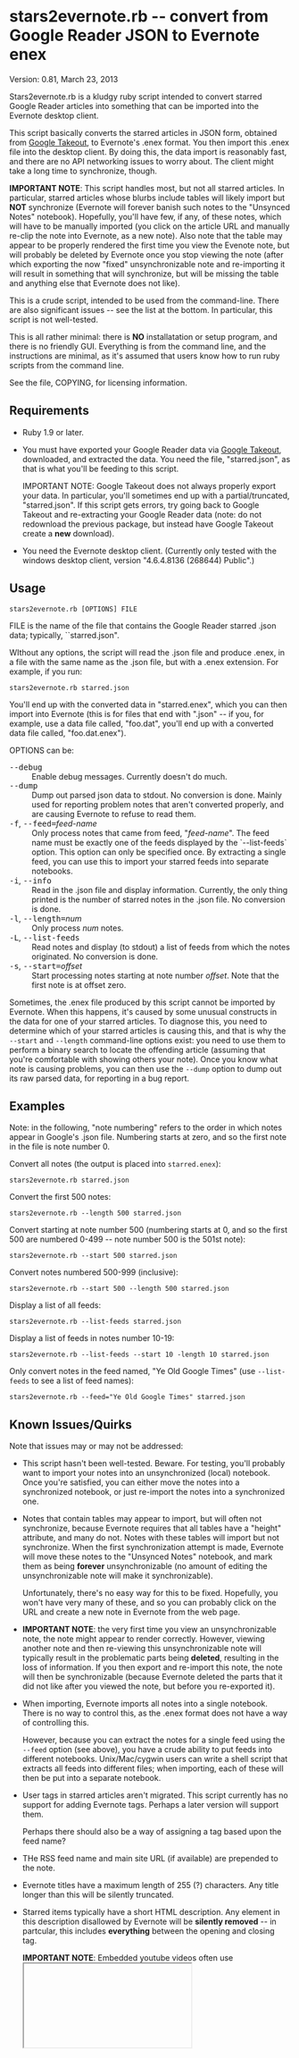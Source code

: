 stars2evernote.rb -- convert from Google Reader JSON to Evernote enex
=====================================================================

Version: 0.81, March 23, 2013

Stars2evernote.rb is a kludgy ruby script intended to convert starred Google
Reader articles into something that can be imported into the Evernote desktop
client.

This script basically converts the starred articles in JSON form, obtained
from [Google Takeout](https://www.google.com/takeout), to Evernote's .enex
format.  You then import this .enex file into the desktop client.  By doing
this, the data import is reasonably fast, and there are no API networking
issues to worry about.  The client might take a long time to synchronize,
though.

**IMPORTANT NOTE**: This script handles most, but not all starred articles.
In particular, starred articles whose blurbs include tables will likely import
but **NOT** synchronize (Evernote will forever banish such notes to the
"Unsynced Notes" notebook).  Hopefully, you'll have few, if any, of these
notes, which will have to be manually imported (you click on the article URL
and manually re-clip the note into Evernote, as a new note).  Also note that
the table may appear to be properly rendered the first time you view the
Evenote note, but will probably be deleted by Evernote once you stop viewing
the note (after which exporting the now "fixed" unsynchronizable note and
re-importing it will result in something that will synchronize, but will be
missing the table and anything else that Evernote does not like).

This is a crude script, intended to be used from the command-line.  There are
also significant issues -- see the list at the bottom.  In particular, this
script is not well-tested.

This is all rather minimal: there is **NO** installatation or setup program,
and there is no friendly GUI.  Everything is from the command line, and the
instructions are minimal, as it's assumed that users know how to run ruby
scripts from the command line.

See the file, COPYING, for licensing information.


Requirements
------------

* Ruby 1.9 or later.

* You must have exported your Google Reader data via [Google
  Takeout](https://www.google.com/takeout), downloaded, and extracted the
  data.  You need the file, "starred.json", as that is what you'll be feeding
  to this script.

  IMPORTANT NOTE: Google Takeout does not always properly export your data.
  In particular, you'll sometimes end up with a partial/truncated,
  "starred.json".  If this script gets errors, try going back to Google
  Takeout and re-extracting your Google Reader data (note: do not redownload
  the previous package, but instead have Google Takeout create a **new**
  download).

* You need the Evernote desktop client.  (Currently only tested with the
  windows desktop client, version "4.6.4.8136 (268644) Public".)


Usage
-----

    stars2evernote.rb [OPTIONS] FILE

FILE is the name of the file that contains the Google Reader starred .json
data; typically, ``starred.json".

WIthout any options, the script will read the .json file and produce .enex, in
a file with the same name as the .json file, but with a .enex extension.  For
example, if you run:

    stars2evernote.rb starred.json

You'll end up with the converted data in "starred.enex", which you can then
import into Evernote (this is for files that end with ".json" -- if you, for
example, use a data file called, "foo.dat", you'll end up with a converted
data file called, "foo.dat.enex").

OPTIONS can be:

<dl>
<dt><tt>--debug</tt></dt>
<dd>Enable debug messages.  Currently doesn't do much.</dd>
<dt><tt>--dump</tt></dt>
<dd>Dump out parsed json data to stdout.  No conversion is done.  Mainly used
for reporting problem notes that aren't converted properly, and are causing
Evernote to refuse to read them.</dd>
<dt><tt>-f</tt>, <tt>--feed=</tt><i>feed-name</i></dt>
<dd>Only process notes that came from feed, "<i>feed-name</i>".  The feed name
must be exactly one of the feeds displayed by the `--list-feeds` option.  This
option can only be specified once.  By extracting a single feed, you can use
this to import your starred feeds into separate notebooks.</dd>
<dt><tt>-i</tt>, <tt>--info</tt></dt>
<dd>Read in the .json file and display information.  Currently, the only thing
printed is the number of starred notes in the .json file.  No conversion is
done.</dd>
<dt><tt>-l</tt>, <tt>--length=</tt><i>num</i></dt>
<dd>Only process <i>num</i> notes.</dd>
<dt><tt>-L</tt>, <tt>--list-feeds</tt></dt>
<dd>Read notes and display (to stdout) a list of feeds from which the notes
originated.  No conversion is done.</dd>
<dt><tt>-s</tt>, <tt>--start=</tt><i>offset</i></dt>
<dd>Start processing notes starting at note number <i>offset</i>.  Note that
the first note is at offset zero.</dd>
</dl>

Sometimes, the .enex file produced by this script cannot be imported by
Evernote.  When this happens, it's caused by some unusual constructs in the
data for one of your starred articles.  To diagnose this, you need to
determine which of your starred articles is causing this, and that is why the
`--start` and `--length` command-line options exist: you need to use them to
perform a binary search to locate the offending article (assuming that you're
comfortable with showing others your note).  Once you know what note is
causing problems, you can then use the `--dump` option to dump out its raw
parsed data, for reporting in a bug report.


Examples
--------

Note: in the following, "note numbering" refers to the order in which notes
appear in Google's .json file.  Numbering starts at zero, and so the first
note in the file is note number 0.

Convert all notes (the output is placed into `starred.enex`):

    stars2evernote.rb starred.json

Convert the first 500 notes:

    stars2evernote.rb --length 500 starred.json

Convert starting at note number 500 (numbering starts at 0, and so the first
500 are numbered 0-499 -- note number 500 is the 501st note):

    stars2evernote.rb --start 500 starred.json

Convert notes numbered 500-999 (inclusive):

    stars2evernote.rb --start 500 --length 500 starred.json

Display a list of all feeds:

    stars2evernote.rb --list-feeds starred.json

Display a list of feeds in notes number 10-19:

    stars2evernote.rb --list-feeds --start 10 -length 10 starred.json

Only convert notes in the feed named, "Ye Old Google Times" (use
`--list-feeds` to see a list of feed names):

    stars2evernote.rb --feed="Ye Old Google Times" starred.json



Known Issues/Quirks
-------------------

Note that issues may or may not be addressed:

* This script hasn't been well-tested.  Beware.  For testing, you'll probably
  want to import your notes into an unsynchronized (local) notebook.  Once
  you're satisfied, you can either move the notes into a synchronized
  notebook, or just re-import the notes into a synchronized one.

* Notes that contain tables may appear to import, but will often not
  synchronize, because Evernote requires that all tables have a "height"
  attribute, and many do not.  Notes with these tables will import but not
  synchronize.  When the first synchronization attempt is made, Evernote will
  move these notes to the "Unsynced Notes" notebook, and mark them as being
  **forever** unsynchronizable (no amount of editing the unsynchronizable note
  will make it synchronizable).

  Unfortunately, there's no easy way for this to be fixed.  Hopefully, you
  won't have very many of these, and so you can probably click on the URL and
  create a new note in Evernote from the web page.

* **IMPORTANT NOTE**: the very first time you view an unsynchronizable note,
  the note might appear to render correctly.  However, viewing another note
  and then re-viewing this unsynchronizable note will typically result in the
  problematic parts being **deleted**, resulting in the loss of information.
  If you then export and re-import this note, the note will then be
  synchronizable (because Evernote deleted the parts that it did not like
  after you viewed the note, but before you re-exported it).

* When importing, Evernote imports all notes into a single notebook.
  There is no way to control this, as the .enex format does not have a
  way of controlling this.

  However, because you can extract the notes for a single feed using the
  `--feed` option (see above), you have a crude ability to put feeds into
  different notebooks.  Unix/Mac/cygwin users can write a shell script that
  extracts all feeds into different files; when importing, each of these will
  then be put into a separate notebook.

* User tags in starred articles aren't migrated.  This script currently has no
  support for adding Evernote tags.  Perhaps a later version will support them.

  Perhaps there should also be a way of assigning a tag based upon the feed
  name?

* THe RSS feed name and main site URL (if available) are prepended to the
  note.

* Evernote titles have a maximum length of 255 (?) characters.  Any title
  longer than this will be silently truncated.

* Starred items typically have a short HTML description.  Any element in this
  description disallowed by Evernote will be **silently removed** -- in
  partcular, this includes **everything** between the opening and closing tag.

  **IMPORTANT NOTE**: Embedded youtube videos often use <iframe> elements,
  which are disallowed by evernote and are thus removed by this script.  This
  will result in the embedded youtube video being removed from the note,
  without anything replacing it.

* Note that after conversion and importing, any "images" in a converted note
  is a reference to a remote server image.  However, after you view the
  imported note in the Evernote desktop client, Evernote seems to convert the
  remote image reference into a local copy (however, I've seen remote
  advertisement image references left untouched).
